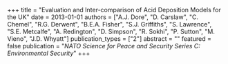 +++
title = "Evaluation and Inter-comparison of Acid Deposition Models for the UK"
date = 2013-01-01
authors = ["A.J. Dore", "D. Carslaw", "C. Chemel", "R.G. Derwent", "B.E.A. Fisher", "S.J. Griffiths", "S. Lawrence", "S.E. Metcalfe", "A. Redington", "D. Simpson", "R. Sokhi", "P. Sutton", "M. Vieno", "J.D. Whyatt"]
publication_types = ["2"]
abstract = ""
featured = false
publication = "*NATO Science for Peace and Security Series C: Environmental Security*"
+++

